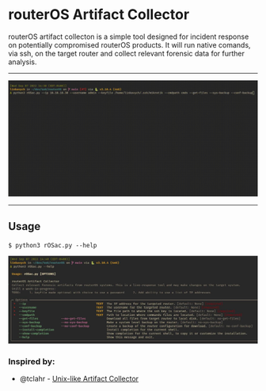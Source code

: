 # routerOS Artifact Collector

routerOS artifact collecton is a simple tool designed for incident response on potentially compromised
routerOS products. It will run native comands, via ssh, on the target router and collect
relevant forensic data for further analysis.

***

[![rOSac](images/rosac.gif)](#)

***

## Usage

```shell
$ python3 rOSac.py --help
```
![help](images/help.jpg)


### Inspired by:
- @tclahr - [Unix-like Artifact Collector](https://github.com/tclahr/uac)
